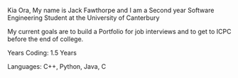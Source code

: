 Kia Ora, 
My name is Jack Fawthorpe and I am a Second year Software Engineering Student at the University of Canterbury

My current goals are to build a Portfolio for job interviews and to get to ICPC before the end of college.

Years Coding: 1.5 Years

Languages: C++, Python, Java, C
